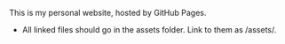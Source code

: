 This is my personal website, hosted by GitHub Pages.

* All linked files should go in the assets folder. Link to them as /assets/<filename>.
